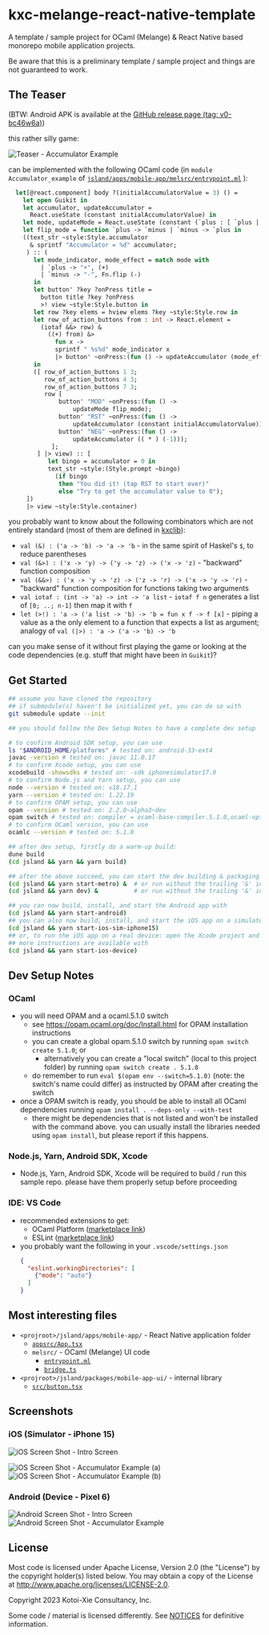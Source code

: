 # kxc-melange-react-native-template

A template / sample project for OCaml (Melange) & React Native based monorepo
mobile application projects.

Be aware that this is a preliminary template / sample project and things are not guaranteed to work.

## The Teaser

(BTW: Android APK is available at the [GitHub release page (tag: v0-bc46w6a)](https://github.com/kxcdev/kxc-melange-react-native-template/releases/tag/v0-bc46w6a))

this rather silly game:

![Teaser - Accumulator Example](./docs/images/teaser-accumulator-43.png "Accumulator Example Teaser")

can be implemented with the following OCaml code (in `module Accumulator_example` of [`jsland/apps/mobile-app/melsrc/entrypoint.ml`](./jsland/apps/mobile-app/melsrc/entrypoint.ml) ):

```ocaml
  let[@react.component] body ?(initialAccumulatorValue = 3) () =
    let open Guikit in
    let accumulator, updateAccumulator =
      React.useState (constant initialAccumulatorValue) in
    let mode, updateMode = React.useState (constant (`plus : [ `plus | `minus ])) in
    let flip_mode = function `plus -> `minus | `minus -> `plus in
    ((text_str ~style:Style.accumulator
      & sprintf "Accumulator = %d" accumulator;
     ) :: (
       let mode_indicator, mode_effect = match mode with
         | `plus -> "+", (+)
         | `minus -> "-", Fn.flip (-)
       in
       let button' ?key ?onPress title =
         button title ?key ?onPress
         >! view ~style:Style.button in
       let row ?key elems = hview elems ?key ~style:Style.row in
       let row_of_action_buttons from : int -> React.element =
         (iotaf &&> row) &
           ((+) from) &>
             fun x ->
             sprintf " %s%d" mode_indicator x
             |> button' ~onPress:(fun () -> updateAccumulator (mode_effect x))
       in
       ([ row_of_action_buttons 1 3;
          row_of_action_buttons 4 3;
          row_of_action_buttons 7 3;
          row [
              button' "MOD" ~onPress:(fun () ->
                  updateMode flip_mode);
              button' "RST" ~onPress:(fun () ->
                  updateAccumulator (constant initialAccumulatorValue));
              button' "NEG" ~onPress:(fun () ->
                  updateAccumulator (( * ) (-1)));
            ];
        ] |> view) :: [
           let bingo = accumulator = 0 in
           text_str ~style:(Style.prompt ~bingo)
             (if bingo
              then "You did it! (tap RST to start over)"
              else "Try to get the accumulator value to 0");
     ])
     |> view ~style:Style.container)
```

you probably want to know about the following combinators which are not entirely standard (most of them are defined in [kxclib](https://kxc.dev/kxclib-ocaml)):
- `val (&) : ('a -> 'b) -> 'a -> 'b` - in the same spirit of Haskel's `$`, to reduce parentheses
- `val (&>) : ('x -> 'y) -> ('y -> 'z) -> ('x -> 'z)` - "backward" function composition
- `val (&&>) : ('x -> 'y -> 'z) -> ('z -> 'r) -> ('x -> 'y -> 'r)` - "backward" function composition for functions taking two arguments
- `val iotaf : (int -> 'a) -> int -> 'a list` - `iotaf f n` generates a list of `[0; ..; n-1]` then map it with `f`
- `let (>!) : 'a -> ('a list -> 'b) -> 'b = fun x f -> f [x]` - piping a value as a the only element to a function that expects a list as argument; analogy of `val (|>) : 'a -> ('a -> 'b) -> 'b`

can you make sense of it without first playing the game or looking at
the code dependencies (e.g. stuff that might have been in `Guikit`)?

## Get Started
```bash
## assume you have cloned the repository
## if submodule(s) haven't be initialized yet, you can do so with
git submodule update --init

## you should follow the Dev Setup Notes to have a complete dev setup

# to confirm Android SDK setup, you can use
ls "$ANDROID_HOME/platforms" # tested on: android-33-ext4
javac -version # tested on: javac 11.0.17
# to confirm Xcode setup, you can use
xcodebuild -showsdks # tested on: -sdk iphonesimulator17.0
# to confirm Node.js and Yarn setup, you can use
node --version # tested on: v18.17.1
yarn --version # tested on: 1.22.19
# to confirm OPAM setup, you can use
opam --version # tested on: 2.2.0~alpha3~dev
opam switch # tested on: compiler = ocaml-base-compiler.5.1.0,ocaml-options-vanilla.1
# to confirm OCaml version, you can use
ocamlc --version # tested on: 5.1.0

## after dev setup, firstly do a warm-up build:
dune build
(cd jsland && yarn && yarn build)

## after the above succeed, you can start the dev building & packaging servers with
(cd jsland && yarn start-metro) &  # or run without the trailing '&' in another terminal
(cd jsland && yarn dev) &          # or run without the trailing '&' in another terminal

## you can now build, install, and start the Android app with
(cd jsland && yarn start-android)
## you can also now build, install, and start the iOS app on a simulator with
(cd jsland && yarn start-ios-sim-iphone15)
## or, to run the iOS app on a real device: open the Xcode project and proceed in Xcode
## more instructions are available with
(cd jsland && yarn start-ios-device)
```

## Dev Setup Notes
### OCaml
* you will need OPAM and a ocaml.5.1.0 switch
  * see https://opam.ocaml.org/doc/Install.html for OPAM installation instructions
  * you can create a global opam.5.1.0 switch by running `opam switch create 5.1.0`; or
    * alternatively you can create a "local switch" (local to this project folder) by running
      `opam switch create . 5.1.0`
  * do remember to run `eval $(opam env --switch=5.1.0)` (note: the switch's name could differ)
    as instructed by OPAM after creating the switch
* once a OPAM switch is ready, you should be able to install all OCaml dependencies running `opam install . --deps-only --with-test`
  * there might be dependencies that is not listed and won't be installed with the command above.
    you can usually install the libraries needed using `opam install`, but please report if this happens.

### Node.js, Yarn, Android SDK, Xcode
* Node.js, Yarn, Android SDK, Xcode will be required to build / run this sample repo.
  please have them properly setup before proceeding

### IDE: VS Code
* recommended extensions to get:
  * OCaml Platform ([marketplace link](https://marketplace.visualstudio.com/items?itemName=ocamllabs.ocaml-platform))
  * ESLint ([marketplace link](https://marketplace.visualstudio.com/items?itemName=dbaeumer.vscode-eslint))
* you probably want the following in your `.vscode/settings.json`
    ```json
    {
      "eslint.workingDirectories": [
        {"mode": "auto"}
      ]
    }
    ```

## Most interesting files
* `<projroot>/jsland/apps/mobile-app/` - React Native application folder
  * [`appsrc/App.tsx`](./jsland/apps/mobile-app/appsrc/App.tsx)
  * `melsrc/` - OCaml (Melange) UI code
    * [`entrypoint.ml`](./jsland/apps/mobile-app/melsrc/entrypoint.ml)
    * [`bridge.ts`](./jsland/apps/mobile-app/melsrc/bridge.ts)
* `<projroot>/jsland/packages/mobile-app-ui/` - internal library
  * [`src/button.tsx`](./jsland/packages/mobile-app-ui/src/button.tsx)

## Screenshots

### iOS (Simulator - iPhone 15)
![iOS Screen Shot - Intro Screen](./docs/images/sc-iphone-1.png "Intro Screen")

![iOS Screen Shot - Accumulator Example (a)](./docs/images/sc-iphone-2a.png "Accumulator Example (a)")
![iOS Screen Shot - Accumulator Example (b)](./docs/images/sc-iphone-2b.png "Accumulator Example (b)")

### Android (Device - Pixel 6)
![Android Screen Shot - Intro Screen](./docs/images/sc-android-1.png "Intro Screen")
![Android Screen Shot - Accumulator Example](./docs/images/sc-android-2.png "Accumulator Example")

## License
Most code is licensed under Apache License, Version 2.0 (the "License")
by the copyright holder(s) listed below.
You may obtain a copy of the License at http://www.apache.org/licenses/LICENSE-2.0.

Copyright 2023 Kotoi-Xie Consultancy, Inc.

Some code / material is licensed differently.
See [NOTICES](./NOTICES) for definitive information.
